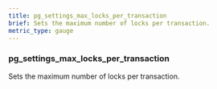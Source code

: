 ```yaml
---
title: pg_settings_max_locks_per_transaction
brief: Sets the maximum number of locks per transaction.
metric_type: gauge
---
```

### pg_settings_max_locks_per_transaction

Sets the maximum number of locks per transaction.
